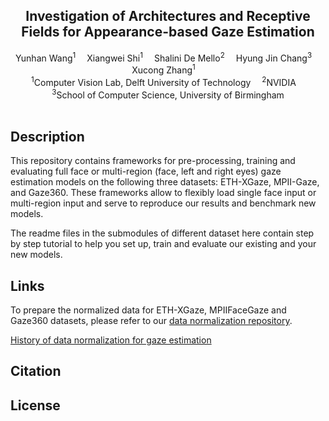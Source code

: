 
<div align="center">

<h2>Investigation of Architectures and Receptive Fields for Appearance-based Gaze Estimation</h2>

<div>
    Yunhan Wang</a><sup>1</sup>&emsp;
    Xiangwei Shi</a><sup>1</sup>&emsp;
    Shalini De  Mello</a><sup>2</sup>&emsp;
    Hyung Jin Chang</a><sup>3</sup>&emsp;
    Xucong Zhang</a><sup>1</sup>&emsp;
</div>

<div>
    <sup>1</sup>Computer Vision Lab, Delft University of Technology&emsp;
    <sup>2</sup>NVIDIA&emsp; <br>
    <sup>3</sup>School of Computer Science, University of Birmingham
</div>

</div>

<br/>

## Description
This repository contains frameworks for pre-processing, training and evaluating full face or multi-region (face, left and right eyes) gaze estimation models on the following three datasets: ETH-XGaze, MPII-Gaze, and Gaze360. These frameworks allow to flexibly load single face input or multi-region input and serve to reproduce our results and benchmark new models.

The readme files in the submodules of different dataset here contain step by step tutorial to help you set up, train and evaluate our existing and your new models. 

## Links
To prepare the normalized data for ETH-XGaze, MPIIFaceGaze and Gaze360 datasets, please refer to our [data normalization repository](https://github.com/X-Shi/Data-Normalization-Gaze-Estimation).

[History of data normalization for gaze estimation](https://github.com/xucong-zhang/data-preprocessing-gaze)


## Citation

## License
